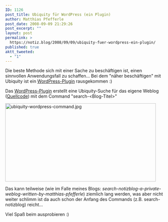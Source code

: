 ```yaml
---
ID: 1126
post_title: Ubiquity für WordPress (ein Plugin)
author: Matthias Pfefferle
post_date: 2008-09-09 21:29:26
post_excerpt: ""
layout: post
permalink: >
  https://notiz.blog/2008/09/09/ubiquity-fuer-wordpress-ein-plugin/
published: true
aktt_tweeted:
  - "1"
---
```

Die beste Methode sich mit einer Sache zu beschäftigen ist, einen sinnvollen Anwendungsfall zu schaffen... Bei dem "näher beschäftigen" mit Ubiquity ist ein <a href="http://wordpress.org/extend/plugins/ubiquity-search/">WordPress-Plugin</a> rausgekommen :)

Das <a href="http://wordpress.org/extend/plugins/ubiquity-search/">WordPress-Plugin</a> erstellt eine Ubiquity-Suche für das eigene Weblog (<a href="http://notiz.blog/?ubiquity=search">Quellcode</a>) mit dem Command "search-&lt;Blog-Titel&gt;"

<img class="aligncenter" src="http://notiz.blog/wp-content/uploads/2008/09/ubiquity-wordpress-command.jpg" alt="ubiquity-wordpress-command.jpg" border="0" width="480" height="250" />

Das kann teilweise (wie im Falle meines Blogs: <em>search-notizblog-a-private-weblog-written-by-matthias-pfefferle</em>) ziemlich lang werden, was aber nicht weiter schlimm ist da auch schon der Anfang des Commands (z.B. search-notizblog) reicht...

Viel Spaß beim ausprobieren :)